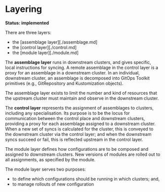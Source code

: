 <!-- -*- fill-column: 100 -*- -->
# Layering

**Status: implemented**

There are three layers:

 - the [assemblage layer][./assemblage.md]
 - the [control layer][./control.md]
 - the [module layer][./module.md]

The **assemblage layer** runs in downstream clusters, and gives specific, local instructions for
syncing. A remote assemblage in the control layer is a proxy for an assemblage in a downstream
cluster. In an individual, downstream cluster, an assemblage is decomposed into GitOps Toolkit
primitives (e.g., GitRepository and Kustomization objects).

The assemblage layer exists to limit the number and kind of resources that the upstream cluster must
maintain and observe in the downstream cluster.

The **control layer** represents the assignment of assemblages to clusters, including any
specialisation. Its purpose is to be the locus for communication between the control place and
downstream clusters, providing a proxy for each assemblage assigned to a downstream cluster. When a
new set of syncs is calculated for the cluster, this is conveyed to the downstream cluster via the
control layer; and when the downstream syncs succeed or fail, this is reflected upstream in the
control layer.

The module layer defines how configurations are to be composed and assigned to downstream
clusters. New versions of modules are rolled out to all assignments, as specified by the module.

The module layer serves two purposes:

 - to define which configurations should be running in which clusters; and,
 - to manage rollouts of new configuration
